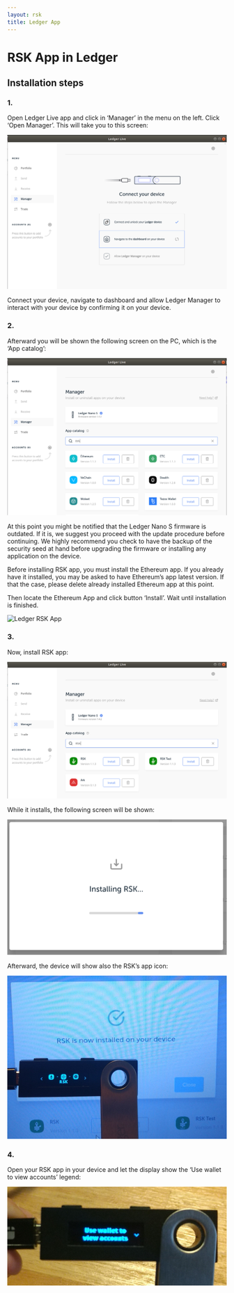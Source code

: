 ```yaml
---
layout: rsk
title: Ledger App
---
```


# RSK App in Ledger

## Installation steps

### 1. 
Open Ledger Live app and click in ‘Manager’ in the menu on the left. Click ‘Open Manager’. This will take you to this screen:

![Ledger RSK App](/assets/img/rsk/ledger/1.png)

Connect your device, navigate to dashboard and allow Ledger Manager to interact with your device by confirming it on your device.

### 2. 
Afterward you will be shown the following screen on the PC, which is the ‘App catalog’:

![Ledger RSK App](/assets/img/rsk/ledger/2.png)

At this point you might be notified that the Ledger Nano S firmware is outdated. If it is, we suggest you proceed with the update procedure before continuing. We highly recommend you check to have the backup of the security seed at hand before upgrading the firmware or installing any application on the device.

Before installing RSK app, you must install the Ethereum app. If you already have it installed, you may be asked to have Ethereum’s app latest version. If that the case, please delete already installed Ethereum app at this point.

Then locate the Ethereum App and click button ‘Install’. Wait until installation is finished.

![Ledger RSK App](/assets/img/rsk/ledger/3.png)

### 3. 
Now, install RSK app:

![Ledger RSK App](/assets/img/rsk/ledger/4.png)

While it installs, the following screen will be shown:

![Ledger RSK App](/assets/img/rsk/ledger/5.png)

Afterward, the device will show also the RSK’s app icon:

![Ledger RSK App](/assets/img/rsk/ledger/6.png)

### 4. 
Open your RSK app in your device and let the display show the ‘Use wallet to view accounts’ legend: 

![Ledger RSK App](/assets/img/rsk/ledger/7.png)